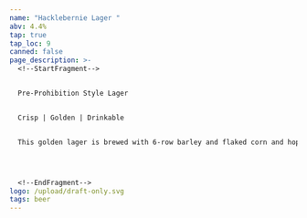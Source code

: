 ```yaml
---
name: "Hacklebernie Lager "
abv: 4.4%
tap: true
tap_loc: 9
canned: false
page_description: >-
  <!--StartFragment-->


  Pre-Prohibition Style Lager


  Crisp | Golden | Drinkable 


  This golden lager is brewed with 6-row barley and flaked corn and hopped with Cascade hops and single decocted. It is lagered for over 3 weeks. It is a very crisp and refreshing beer.




  <!--EndFragment-->
logo: /upload/draft-only.svg
tags: beer
---
```

